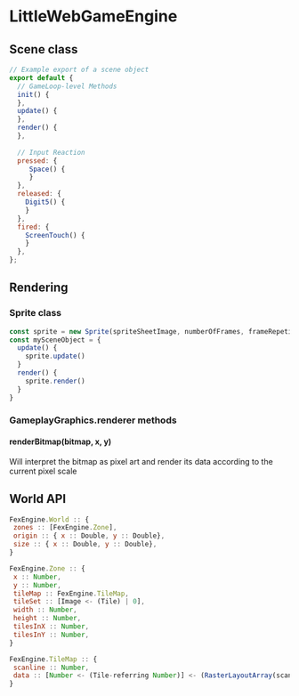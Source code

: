 # LittleWebGameEngine

## Scene class

```javascript
// Example export of a scene object
export default {
  // GameLoop-level Methods
  init() {
  },
  update() {
  },
  render() {
  },
  
  // Input Reaction
  pressed: {
     Space() {
     }
  },
  released: {
    Digit5() {
    }
  },
  fired: {
    ScreenTouch() {
    }
  },
};
```

  ## Rendering
  ### Sprite class
  ```javascript
  const sprite = new Sprite(spriteSheetImage, numberOfFrames, frameRepetitions, graphics)
  const mySceneObject = {
    update() {
      sprite.update()
    }
    render() {
      sprite.render()
    }
  }
   ```
  
  ### GameplayGraphics.renderer methods
  #### renderBitmap(bitmap, x, y)
  Will interpret the bitmap as pixel art and render its data according to the current pixel scale
  
  ## World API
   ```javascript
  FexEngine.World :: {
    zones :: [FexEngine.Zone],
    origin :: { x :: Double, y :: Double},
    size :: { x :: Double, y :: Double},
  }
  
  FexEngine.Zone :: {
    x :: Number,
    y :: Number,
    tileMap :: FexEngine.TileMap,
    tileSet :: [Image <- (Tile) | 0],
    width :: Number,
    height :: Number,
    tilesInX :: Number,
    tilesInY :: Number,
  }
  
  FexEngine.TileMap :: {
    scanline :: Number,
    data :: [Number <- (Tile-referring Number)] <- (RasterLayoutArray(scanline))
  }
  
  ```
